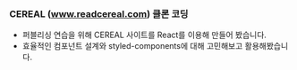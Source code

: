 ### CEREAL (www.readcereal.com) 클론 코딩

* 퍼블리싱 연습을 위해 CEREAL 사이트를 React를 이용해 만들어 봤습니다.
* 효율적인 컴포넌트 설계와 styled-components에 대해 고민해보고 활용해봤습니다.
